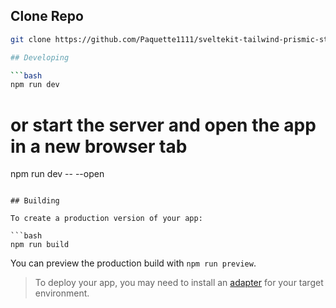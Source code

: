 ## Clone Repo
```bash
git clone https://github.com/Paquette1111/sveltekit-tailwind-prismic-starter

## Developing

```bash
npm run dev
```

# or start the server and open the app in a new browser tab
npm run dev -- --open
```

## Building

To create a production version of your app:

```bash
npm run build
```

You can preview the production build with `npm run preview`.

> To deploy your app, you may need to install an [adapter](https://kit.svelte.dev/docs/adapters) for your target environment.
